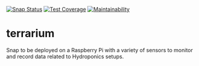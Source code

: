 [![Snap Status](https://build.snapcraft.io/badge/dredington/terrarium.svg)](https://build.snapcraft.io/user/dredington/terrarium) [![Test Coverage](https://api.codeclimate.com/v1/badges/908893fc27bd4308bb95/test_coverage)](https://codeclimate.com/github/dredington/terrarium/test_coverage) [![Maintainability](https://api.codeclimate.com/v1/badges/908893fc27bd4308bb95/maintainability)](https://codeclimate.com/github/dredington/terrarium/maintainability)

# terrarium
Snap to be deployed on a Raspberry Pi with a variety of sensors to monitor and record data related to Hydroponics setups.

